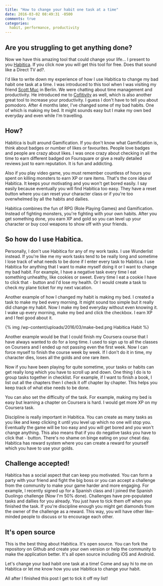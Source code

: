 ```yaml
---
title: "How to change your habit one task at a time"
date: 2016-03-02 08:49:31 -0500
comments: true
categories: 
  habit, performance, productivity
---
```


## Are you struggling to get anything done?
Now we have this amazing tool that could change your life... I present to you [Habitica][1]. If you click now you will get this tool for free. Does that sound like a Direct TV ad?.

I'd like to write down my experience of how I use Habitica to change my bad habit one task at a time. I was introduced to this tool when I was visiting my friend [Scott Muc][2] in Berlin. We were chatting about time management and productivity. He introduced me to [Cofitivity][3] as well, which is also another great tool to increase your productivity. I guess I don't have to tell you about pomodoro. After 4 months later, I've changed some of my bad habits. One of which is making my bed. It might sounds easy but I make my own bed everyday and even while I'm travelling. 

## How?
Habitica is built around Gamification. If you don't know what Gamification is, think about badges or number of likes or favourites. People love badges and people are crazy about likes.
I was once crazy about checking in all the time to earn different badged on Foursquare or give a really detailed reviews just to earn reputation. It is fun and addicting. 

Also if you play video game, you must remember countless of hours you spent on killing monsters to earn XP or rare items. That's the core idea of Habitica. It keeps your motivating and you won't get bored easily. I say easily because eventually you will find Habitica too easy. They have a reset button where you can reset your character class or if you're too overwhelmed by all the habits and dailies. 

Habitica combines the fun of RPG (Role Playing Games) and Gamification. Instead of fighting monsters, you're fighting with your own habits. After you get something done, you earn XP and gold so you can level up your character or buy cool weapons to show off with your friends.

## So how do I use Habitica.
Personally, I don't use Habitica for any of my work tasks. I use Wunderlist instead. If you're like me my work tasks tend to be really long and sometime I lose track of what needs to be done if I enter every task to Habitica. 
I use Habitica for anything that I want to make myself doing it or I want to change my bad habit. For example, I have a negative task every time I eat something unhealthy, like cookies or sweet. Every time I eat a cookie I have to click that `-` button and I'd lose my health. Or I would create a task to check my plane ticket for my next vacation.

Another example of how I changed my habit is making my bed. I created a task to make my bed every morning. It might sound too simple but it really did change my habit. Now I make my bed everyday without even knowing it.
I wake up every morning, make my bed and click the checkbox. I earn XP and I feel good about it. 

{% img /wp-content/uploads/2016/03/make-bed.png Habitica Habit %}

Another example would be that I could finish my Coursera course that I have always wanted to do for a long time. I used to sign up to all the classes on Coursera and I ended up not passing even the first week. Now I can force myself to finish the course week by week. If I don't do it in time, my character dies, loses all the golds and one rare item. 

Now if you have been playing for quite sometime, your tasks or habits can get really long which you have to scroll up and down. One thing I do is to group tasks together in checklist. For example, if I want to finish a book, I list out all the chapters then I check it off chapter by chapter. This helps you keep track of what else needs to be done.

You can also set the difficulty of the task. For example, making my bed is easy but learning a chapter on Coursera is hard. I would get more XP on my Coursera task. 

Discipline is really important in Habitica. You can create as many tasks as you like and keep clicking it until you level up which no one will stop you. Eventually the game will be too easy and you will get bored and you won't change anything. This also means that if you do negative tasks you have to click that `-` button. There's no shame on binge eating on your cheat day. Habitica has reward system where you can create a reward for yourself which you have to use your golds.

## Challenge accepted!
Habitica has a social aspect that can keep you motivated. You can form a party with your friend and fight the big boss or you can accept a challenge from the community to make your game harder and more engaging. For example, I recently signed up for a Spanish class and I joined the Spanish Duolingo challenge (Now I'm 50% done). Challenges have pre-populated tasks and dallies for you already. You just have to tick them off when you finished the task. If you're discipline enough you might get diamonds from the owner of the challenge as a reward. This way, you will have other like-minded people to discuss or to encourage each other.

## It's open source
This is the best thing about Habitica. It's open source. You can fork the repository on Github and create your own version or help the community to make the application better. It's all open source including iOS and Android.

Let's change your bad habit one task at a time! Come and say hi to me on Habitica or let me know how you use Habitica to change your habit.

All after I finished this post I get to tick it off my list!

  [1]: https://habitica.com
  [2]: http://scottmuc.com/
  [3]: https://www.coffitivity.com/
